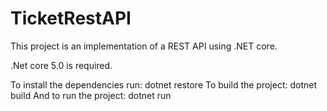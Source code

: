 # TicketRestAPI
This project is an implementation of a REST API using .NET core.

.Net core 5.0 is required.

To install the dependencies run: 
dotnet restore 
To build the project:
dotnet build
And to run the project:
dotnet run
